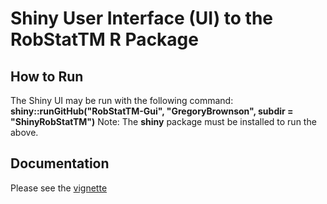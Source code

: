 # Shiny User Interface (UI) to the RobStatTM R Package

## How to Run
The Shiny UI may be run with the following command:
  **shiny::runGitHub("RobStatTM-Gui", "GregoryBrownson", subdir = "ShinyRobStatTM")**
Note: The **shiny** package must be installed to run the above.

## Documentation
Please see the [vignette](https://github.com/GregoryBrownson/RobStatTM-GUI/blob/master/vignette/RobStatTM%20GUI_vignette.pdf)
